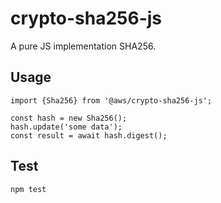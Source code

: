 # crypto-sha256-js

A pure JS implementation SHA256.

## Usage

```
import {Sha256} from '@aws/crypto-sha256-js';

const hash = new Sha256();
hash.update('some data');
const result = await hash.digest();

```

## Test

`npm test`
